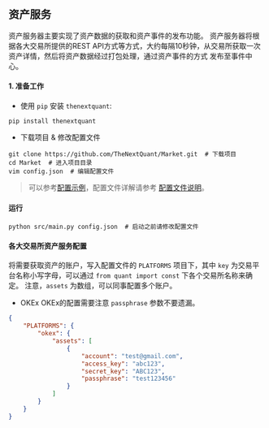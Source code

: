 
## 资产服务
资产服务器主要实现了资产数据的获取和资产事件的发布功能。
资产服务器将根据各大交易所提供的REST API方式等方式，大约每隔10秒钟，从交易所获取一次资产详情，然后将资产数据经过打包处理，通过资产事件的方式
发布至事件中心。


#### 1. 准备工作

- 使用 `pip` 安装 `thenextquant`:
```text
pip install thenextquant
```

- 下载项目 & 修改配置文件
```text
git clone https://github.com/TheNextQuant/Market.git  # 下载项目
cd Market  # 进入项目目录
vim config.json  # 编辑配置文件
```
> 可以参考[配置示例](config.json)，配置文件详解请参考 [配置文件说明](https://github.com/TheNextQuant/thenextquant/blob/master/docs/configure/README.md)。

#### 运行

```text
python src/main.py config.json  # 启动之前请修改配置文件
```

#### 各大交易所资产服务配置
将需要获取资产的账户，写入配置文件的 `PLATFORMS` 项目下，其中 `key` 为交易平台名称小写字母，可以通过 `from quant import const` 下各个交易所名称来确定。
注意，`assets` 为数组，可以同事配置多个账户。

- OKEx
OKEx的配置需要注意 `passphrase` 参数不要遗漏。
```json
{
    "PLATFORMS": {
        "okex": {
            "assets": [
                {
                    "account": "test@gmail.com",
                    "access_key": "abc123",
                    "secret_key": "ABC123",
                    "passphrase": "test123456"
                }
            ]
        }
    }
}
```
